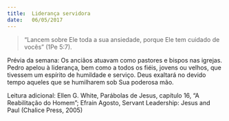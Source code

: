 ```yaml
---
title:  Liderança servidora
date:   06/05/2017
---
```


> <p></p>
> “Lancem sobre Ele toda a sua ansiedade, porque Ele tem cuidado de vocês” (1Pe 5:7).

Prévia da semana: Os anciãos atuavam como pastores e bispos nas igrejas. Pedro apelou à liderança, bem como a todos os fiéis, jovens ou velhos, que tivessem um espírito de humildade e serviço. Deus exaltará no devido tempo aqueles que se humilharem sob Sua poderosa mão.

Leitura adicional: Ellen G. White, Parábolas de Jesus, capítulo 16, “A Reabilitação do Homem”; Efrain Agosto, Servant Leadership: Jesus and Paul (Chalice Press, 2005)